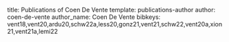 title: Publications of Coen De Vente
template: publications-author
author: coen-de-vente
author_name: Coen De Vente
bibkeys: vent18,vent20,ardu20,schw22a,less20,gonz21,vent21,schw22,vent20a,xion21,vent21a,lemi22